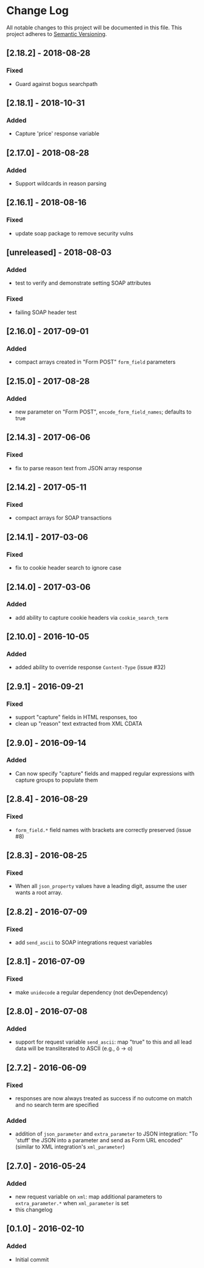 # Change Log
All notable changes to this project will be documented in this file.
This project adheres to [Semantic Versioning](http://semver.org/).

## [2.18.2] - 2018-08-28
### Fixed
- Guard against bogus searchpath

## [2.18.1] - 2018-10-31
### Added
- Capture 'price' response variable

## [2.17.0] - 2018-08-28
### Added
- Support wildcards in reason parsing

## [2.16.1] - 2018-08-16
### Fixed
- update soap package to remove security vulns

## [unreleased] - 2018-08-03
### Added
- test to verify and demonstrate setting SOAP attributes

### Fixed
- failing SOAP header test

## [2.16.0] - 2017-09-01
### Added
- compact arrays created in "Form POST" `form_field` parameters

## [2.15.0] - 2017-08-28
### Added
- new parameter on "Form POST", `encode_form_field_names`; defaults to true

## [2.14.3] - 2017-06-06
### Fixed
- fix to parse reason text from JSON array response

## [2.14.2] - 2017-05-11
### Fixed
- compact arrays for SOAP transactions

## [2.14.1] - 2017-03-06
### Fixed
- fix to cookie header search to ignore case

## [2.14.0] - 2017-03-06
### Added
- add ability to capture cookie headers via `cookie_search_term`

## [2.10.0] - 2016-10-05
### Added
- added ability to override response `Content-Type` (issue #32)

## [2.9.1] - 2016-09-21
### Fixed
- support "capture" fields in HTML responses, too
- clean up "reason" text extracted from XML CDATA

## [2.9.0] - 2016-09-14
### Added
- Can now specify "capture" fields and mapped regular expressions with capture groups to populate them

## [2.8.4] - 2016-08-29
### Fixed
- `form_field.*` field names with brackets are correctly preserved (issue #8)

## [2.8.3] - 2016-08-25
### Fixed
- When all `json_property` values have a leading digit, assume the user wants a root array.

## [2.8.2] - 2016-07-09
### Fixed
- add `send_ascii` to SOAP integrations request variables

## [2.8.1] - 2016-07-09
### Fixed
- make `unidecode` a regular dependency (not devDependency)

## [2.8.0] - 2016-07-08
### Added
- support for request variable `send_ascii`: map "true" to this and all lead data will be transliterated to ASCII (e.g., ö -> o)

## [2.7.2] - 2016-06-09
### Fixed
- responses are now always treated as success if no outcome on match and no search term are specified

### Added
- addition of `json_parameter` and `extra_parameter` to JSON integration: "To 'stuff' the JSON into a parameter and send as Form URL encoded" (similar to XML integration's `xml_parameter`)

## [2.7.0] - 2016-05-24
### Added
- new request variable on `xml`: map additional parameters to `extra_parameter.*` when `xml_parameter` is set
- this changelog

## [0.1.0] - 2016-02-10
### Added
- Initial commit

